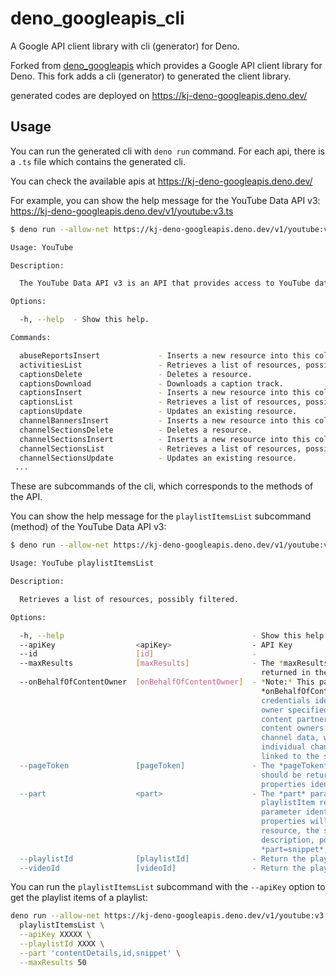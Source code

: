 # deno_googleapis_cli

A Google API client library with cli (generator) for Deno.

Forked from [deno_googleapis](https://github.com/lucacasonato/deno_googleapis)
which provides a Google API client library for Deno. This fork adds a cli
(generator) to generated the client library.

generated codes are deployed on https://kj-deno-googleapis.deno.dev/

## Usage

You can run the generated cli with `deno run` command. For each api, there is a
`.ts` file which contains the generated cli.

You can check the available apis at https://kj-deno-googleapis.deno.dev/

For example, you can show the help message for the YouTube Data API v3:
https://kj-deno-googleapis.deno.dev/v1/youtube:v3.ts

```sh
$ deno run --allow-net https://kj-deno-googleapis.deno.dev/v1/youtube:v3.ts -h

Usage: YouTube

Description:

  The YouTube Data API v3 is an API that provides access to YouTube data, such as videos, playlists, and channels.

Options:

  -h, --help  - Show this help.  

Commands:

  abuseReportsInsert             - Inserts a new resource into this collection.                                  
  activitiesList                 - Retrieves a list of resources, possibly filtered.                             
  captionsDelete                 - Deletes a resource.                                                           
  captionsDownload               - Downloads a caption track.                                                    
  captionsInsert                 - Inserts a new resource into this collection.                                  
  captionsList                   - Retrieves a list of resources, possibly filtered.                             
  captionsUpdate                 - Updates an existing resource.                                                 
  channelBannersInsert           - Inserts a new resource into this collection.                                  
  channelSectionsDelete          - Deletes a resource.                                                           
  channelSectionsInsert          - Inserts a new resource into this collection.                                  
  channelSectionsList            - Retrieves a list of resources, possibly filtered.                             
  channelSectionsUpdate          - Updates an existing resource.                                                 
 ...
```

These are subcommands of the cli, which corresponds to the methods of the API.

You can show the help message for the `playlistItemsList` subcommand (method) of
the YouTube Data API v3:

```sh
$ deno run --allow-net https://kj-deno-googleapis.deno.dev/v1/youtube:v3.ts playlistItemsList -h

Usage: YouTube playlistItemsList

Description:

  Retrieves a list of resources, possibly filtered.

Options:

  -h, --help                                          - Show this help.                                                                   
  --apiKey                  <apiKey>                  - API Key                                                                           
  --id                      [id]                      -                                                                                   
  --maxResults              [maxResults]              - The *maxResults* parameter specifies the maximum number of items that should be   
                                                        returned in the result set.                                                       
  --onBehalfOfContentOwner  [onBehalfOfContentOwner]  - *Note:* This parameter is intended exclusively for YouTube content partners. The  
                                                        *onBehalfOfContentOwner* parameter indicates that the request's authorization     
                                                        credentials identify a YouTube CMS user who is acting on behalf of the content    
                                                        owner specified in the parameter value. This parameter is intended for YouTube    
                                                        content partners that own and manage many different YouTube channels. It allows   
                                                        content owners to authenticate once and get access to all their video and         
                                                        channel data, without having to provide authentication credentials for each       
                                                        individual channel. The CMS account that the user authenticates with must be      
                                                        linked to the specified YouTube content owner.                                    
  --pageToken               [pageToken]               - The *pageToken* parameter identifies a specific page in the result set that       
                                                        should be returned. In an API response, the nextPageToken and prevPageToken       
                                                        properties identify other pages that could be retrieved.                          
  --part                    <part>                    - The *part* parameter specifies a comma-separated list of one or more              
                                                        playlistItem resource properties that the API response will include. If the       
                                                        parameter identifies a property that contains child properties, the child         
                                                        properties will be included in the response. For example, in a playlistItem       
                                                        resource, the snippet property contains numerous fields, including the title,     
                                                        description, position, and resourceId properties. As such, if you set             
                                                        *part=snippet*, the API response will contain all of those properties.            
  --playlistId              [playlistId]              - Return the playlist items within the given playlist.                              
  --videoId                 [videoId]                 - Return the playlist items associated with the given video ID.
```

You can run the `playlistItemsList` subcommand with the `--apiKey` option to get
the playlist items of a playlist:

```sh
deno run --allow-net https://kj-deno-googleapis.deno.dev/v1/youtube:v3.ts \
  playlistItemsList \
  --apiKey XXXXX \
  --playlistId XXXX \
  --part 'contentDetails,id,snippet' \
  --maxResults 50
```

